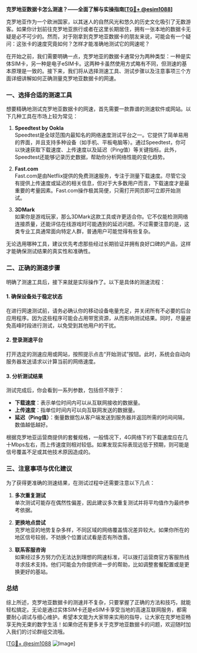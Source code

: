 **克罗地亚数据卡怎么测速？——全面了解与实操指南[[TG💪+ @esim1088](https://t.me/s/esim1088)]**

克罗地亚作为一个欧洲国家，以其迷人的自然风光和悠久的历史文化吸引了无数游客。如果你计划前往克罗地亚旅行或者在这里长期居住，拥有一张本地的数据卡无疑是必不可少的。然而，对于刚拿到克罗地亚数据卡的朋友来说，可能会有一个疑问：这张卡的速度究竟如何？怎样才能准确地测试它的网速呢？

在开始之前，我们需要明确一点，克罗地亚的数据卡通常分为两种类型：一种是实体SIM卡，另一种是电子eSIM卡。这两种卡虽然使用方式略有不同，但测速的基本原理是一致的。接下来，我们将从选择测速工具、测试步骤以及注意事项三个方面详细讲解如何正确测量克罗地亚数据卡的网速。

### 一、选择合适的测速工具

想要精确地测试克罗地亚数据卡的网速，首先需要一款靠谱的测速软件或网站。以下几种工具在市场上较为常见：

1. **Speedtest by Ookla**  
   Speedtest是全球范围内最知名的网络速度测试平台之一。它提供了简单易用的界面，并且支持多种设备（如手机、平板电脑等）。通过Speedtest，你可以快速获取下载速度、上传速度以及延迟（Ping值）等关键指标。此外，Speedtest还能够记录历史数据，帮助你分析网络性能的变化趋势。

2. **Fast.com**  
   Fast.com是由Netflix提供的免费测速服务，专注于测量下载速度。尽管它没有提供上传速度或延迟的相关信息，但对于大多数用户而言，下载速度才是最重要的考量因素。Fast.com操作极其简便，只需打开网页即可立即开始测试。

3. **3DMark**  
   如果你是游戏玩家，那么3DMark这款工具或许更适合你。它不仅能检测网络连接质量，还能评估在线游戏时可能遇到的延迟问题。不过需要注意的是，这类专业工具通常面向特定人群，普通用户可能觉得有些复杂。

无论选用哪种工具，建议优先考虑那些经过长期验证并拥有良好口碑的产品，这样才能确保测试结果的真实性和准确性。

### 二、正确的测速步骤

明确了测速工具后，接下来就是实际操作了。以下是具体的测速流程：

#### 1. 确保设备处于稳定状态
在进行网速测试前，请务必确认你的移动设备电量充足，并关闭所有不必要的后台应用程序。因为这些程序可能会占用带宽资源，从而影响测试结果。同时，尽量避免高峰时段进行测试，以免受到其他用户的干扰。

#### 2. 登录测速平台
打开选定的测速应用或网站，按照提示点击“开始测试”按钮。此时，系统会自动向服务器发送请求以计算当前的网络速度。

#### 3. 分析测试结果
测试完成后，你会看到一系列参数，包括但不限于：
- **下载速度**：表示单位时间内可以从互联网接收的数据量。
- **上传速度**：指单位时间内可以向互联网发送的数据量。
- **延迟（Ping值）**：衡量数据包从客户端发送到服务器并返回所需的时间间隔，数值越低越好。

根据克罗地亚运营商提供的套餐规格，一般情况下，4G网络下的下载速度应在几十Mbps左右，而上传速度则相对较低。如果发现实际表现远低于预期，则可能是信号覆盖不足或其他技术原因造成的。

### 三、注意事项与优化建议

为了获得更准确的测速结果，在测试过程中还需要注意以下几点：

1. **多次重复测试**  
   单次测试可能存在偶然性偏差，因此建议多次重复测试并将平均值作为最终参考依据。

2. **更换地点尝试**  
   克罗地亚的地势复杂多样，不同区域的网络覆盖情况差异较大。如果你所在的地区信号较弱，不妨换个位置试试看是否有所改善。

3. **联系客服咨询**  
   如果经过多方努力仍无法达到理想的网速标准，可以拨打运营商官方客服热线寻求技术支持。他们可能会为你提供进一步的帮助，比如调整套餐配置或是更换更好的基站。

### 总结

综上所述，克罗地亚数据卡的测速并不复杂，只要掌握了正确的方法和技巧，就能轻松搞定。无论是通过实体SIM卡还是eSIM卡享受当地的高速互联网服务，都需要耐心调试与细心维护。希望本文能为大家带来实用的指导，让大家在克罗地亚畅享无拘无束的数字生活！如果你还有更多关于克罗地亚数据卡的问题，欢迎随时加入我们的讨论群组交流哦。

[[TG💪+ @esim1088](https://t.me/s/esim1088) ![Image](https://i.postimg.cc/4NQfJmqS/Snipaste-2025-05-13-00-14-12.png)]